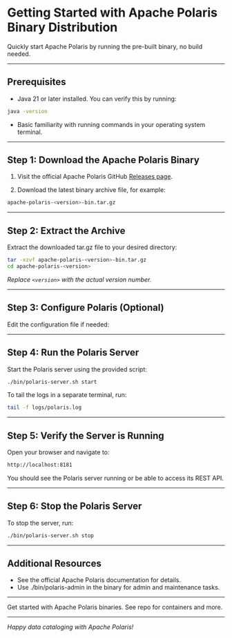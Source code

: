 <!--
  Licensed to the Apache Software Foundation (ASF) under one
  or more contributor license agreements.  See the NOTICE file
  distributed with this work for additional information
  regarding copyright ownership.  The ASF licenses this file
  to you under the Apache License, Version 2.0 (the
  "License"); you may not use this file except in compliance
  with the License.  You may obtain a copy of the License at

   http://www.apache.org/licenses/LICENSE-2.0

  Unless required by applicable law or agreed to in writing,
  software distributed under the License is distributed on an
  "AS IS" BASIS, WITHOUT WARRANTIES OR CONDITIONS OF ANY
  KIND, either express or implied.  See the License for the
  specific language governing permissions and limitations
  under the License.
-->

# Getting Started with Apache Polaris Binary Distribution

Quickly start Apache Polaris by running the pre-built binary, no build needed.

---

## Prerequisites

- Java 21 or later installed. You can verify this by running:

```bash
java -version
```

- Basic familiarity with running commands in your operating system terminal.

---

## Step 1: Download the Apache Polaris Binary

1. Visit the official Apache Polaris GitHub
   [Releases page](https://github.com/apache/polaris/releases).

2. Download the latest binary archive file, for example:

```bash
apache-polaris-<version>-bin.tar.gz
```

---

## Step 2: Extract the Archive

Extract the downloaded tar.gz file to your desired directory:

```bash
tar -xzvf apache-polaris-<version>-bin.tar.gz
cd apache-polaris-<version>
```

*Replace `<version>` with the actual version number.*

---

## Step 3: Configure Polaris (Optional)

Edit the configuration file if needed:

---

## Step 4: Run the Polaris Server

Start the Polaris server using the provided script:

```bash
./bin/polaris-server.sh start
```

To tail the logs in a separate terminal, run:

```bash
tail -f logs/polaris.log
```

---

## Step 5: Verify the Server is Running

Open your browser and navigate to:

```bash
http://localhost:8181
```

You should see the Polaris server running or be able to access its REST API.

---

## Step 6: Stop the Polaris Server

To stop the server, run:

```bash
./bin/polaris-server.sh stop
```

---

## Additional Resources

- See the official Apache Polaris documentation for details.
- Use ./bin/polaris-admin in the binary for admin and maintenance tasks.

---

Get started with Apache Polaris binaries. See repo for containers and more.

---

*Happy data cataloging with Apache Polaris!*

